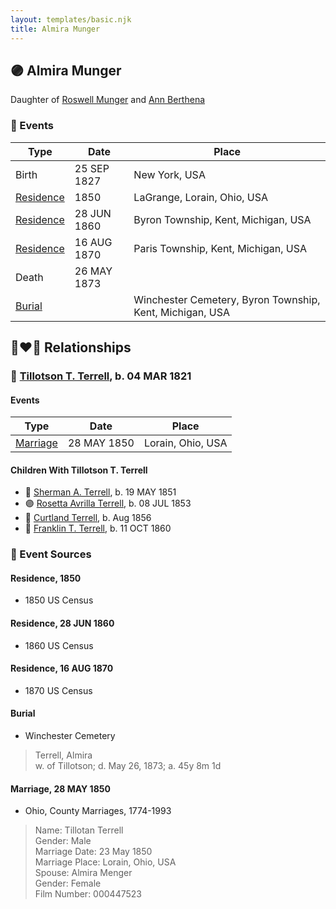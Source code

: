 ```yaml
---
layout: templates/basic.njk
title: Almira Munger
---
```

## 🟣 Almira Munger

Daughter of [Roswell Munger](/people/2/21686617) and [Ann Berthena ](/people/9/91501676)

### 📆 Events

Type | Date | Place
------ | ------ | ------
Birth | 25 SEP 1827 | New York, USA
[Residence](#event-d4972190-e32a-4a29-bf13-af47436e1d92) | 1850 | LaGrange, Lorain, Ohio, USA
[Residence](#event-380c38bc-9d4c-4796-95f4-f8d36c60c745) | 28 JUN 1860 | Byron Township, Kent, Michigan, USA
[Residence](#event-b3d765b8-781b-4560-a495-48483411c2a1) | 16 AUG 1870 | Paris Township, Kent, Michigan, USA
Death | 26 MAY 1873 |
[Burial](#event-02994124-9329-40a6-9e34-bb1723884d28) |  | Winchester Cemetery, Byron Township, Kent, Michigan, USA

## 👩‍❤️‍👨 Relationships

### 🔵 [Tillotson T. Terrell](/people/5/59687792), b. 04 MAR 1821

#### Events

Type | Date | Place
------ | ------ | ------
[Marriage](#event-cbc97234-be8e-4dab-8594-40efcbabc124) | 28 MAY 1850 | Lorain, Ohio, USA
#### Children With Tillotson T. Terrell
* 🔵 [Sherman A. Terrell](/people/6/61267132), b. 19 MAY 1851
* 🟣 [Rosetta Avrilla Terrell](/people/8/84698967), b. 08 JUL 1853
* 🔵 [Curtland Terrell](/people/4/47972604), b. Aug 1856
* 🔵 [Franklin T. Terrell](/people/1/12166472), b. 11 OCT 1860
### 📰 Event Sources

#### <a id="event-d4972190-e32a-4a29-bf13-af47436e1d92"></a> Residence, 1850
* 1850 US Census

#### <a id="event-380c38bc-9d4c-4796-95f4-f8d36c60c745"></a> Residence, 28 JUN 1860
* 1860 US Census

#### <a id="event-b3d765b8-781b-4560-a495-48483411c2a1"></a> Residence, 16 AUG 1870
* 1870 US Census

#### <a id="event-02994124-9329-40a6-9e34-bb1723884d28"></a> Burial
* Winchester Cemetery
>   
  > Terrell, Almira  
  > w. of Tillotson; d. May 26, 1873; a. 45y 8m 1d

#### <a id="event-cbc97234-be8e-4dab-8594-40efcbabc124"></a> Marriage, 28 MAY 1850
* Ohio, County Marriages, 1774-1993
>   
  > Name: Tillotan Terrell  
  > Gender: Male  
  > Marriage Date: 23 May 1850  
  > Marriage Place: Lorain, Ohio, USA  
  > Spouse: Almira Menger  
  > Gender: Female  
  > Film Number: 000447523
